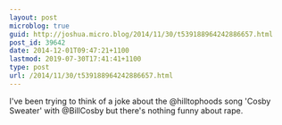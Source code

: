 ```yaml
---
layout: post
microblog: true
guid: http://joshua.micro.blog/2014/11/30/t539188964242886657.html
post_id: 39642
date: 2014-12-01T09:47:21+1100
lastmod: 2019-07-30T17:41:41+1100
type: post
url: /2014/11/30/t539188964242886657.html
---
```

I've been trying to think of a joke about the @hilltophoods song 'Cosby Sweater' with @BillCosby but there's nothing funny about rape.
